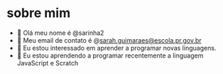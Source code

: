 # sobre mim
- 👋 Olá meu nome é @sarinha2
- 👀 Meu email de contato é @sarah.guimaraes@escola.pr.gov.br
- 🌱 Eu estou interessado em aprender a programar novas linguagens.
- 💞️ Eu estou aprendendo a programar recentemente a linguagem JavaScript e Scratch


<!---
sarinha2/sarinha2 is a ✨ special ✨ repository because its `README.md` (this file) appears on your GitHub profile.
You can click the Preview link to take a look at your changes.
--->
